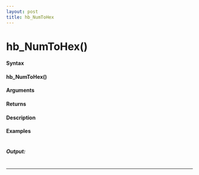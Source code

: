 ```yaml
---
layout: post
title: hb_NumToHex
---
```


# hb_NumToHex()


#### Syntax

#### hb_NumToHex()

#### Arguments

#### Returns

#### Description

#### Examples

```

```

##### Output:

```

```

---